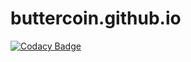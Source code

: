 # buttercoin.github.io
[![Codacy Badge](https://api.codacy.com/project/badge/Grade/cf864b4fb8184ca68f604a4e2092c8ff)](https://www.codacy.com/app/PartTimeLegend/buttercoin-github-io?utm_source=github.com&utm_medium=referral&utm_content=PartTimeLegend/buttercoin.github.io&utm_campaign=badger)